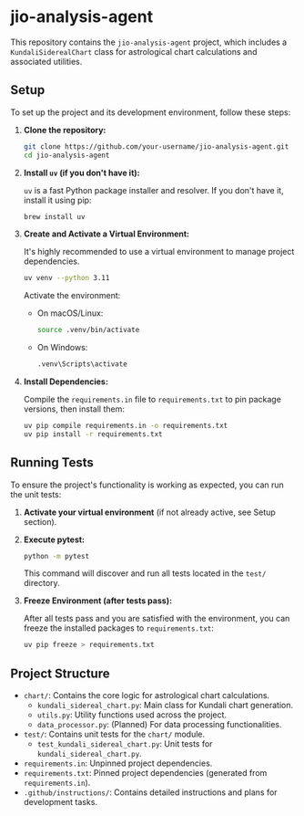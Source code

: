 # jio-analysis-agent

This repository contains the `jio-analysis-agent` project, which includes a `KundaliSiderealChart` class for astrological chart calculations and associated utilities.

## Setup

To set up the project and its development environment, follow these steps:

1.  **Clone the repository:**

    ```bash
    git clone https://github.com/your-username/jio-analysis-agent.git
    cd jio-analysis-agent
    ```

2.  **Install `uv` (if you don't have it):**

    `uv` is a fast Python package installer and resolver. If you don't have it, install it using pip:

    ```bash
    brew install uv
    ```

3.  **Create and Activate a Virtual Environment:**

    It's highly recommended to use a virtual environment to manage project dependencies.

    ```bash
    uv venv --python 3.11
    ```

    Activate the environment:

    *   On macOS/Linux:

        ```bash
        source .venv/bin/activate
        ```

    *   On Windows:

        ```bash
        .venv\Scripts\activate
        ```

4.  **Install Dependencies:**

    Compile the `requirements.in` file to `requirements.txt` to pin package versions, then install them:

    ```bash
    uv pip compile requirements.in -o requirements.txt
    uv pip install -r requirements.txt
    ```

## Running Tests

To ensure the project's functionality is working as expected, you can run the unit tests:

1.  **Activate your virtual environment** (if not already active, see Setup section).

2.  **Execute pytest:**

    ```bash
    python -m pytest
    ```

    This command will discover and run all tests located in the `test/` directory.

3.  **Freeze Environment (after tests pass):**

    After all tests pass and you are satisfied with the environment, you can freeze the installed packages to `requirements.txt`:

    ```bash
    uv pip freeze > requirements.txt
    ```

## Project Structure

*   `chart/`: Contains the core logic for astrological chart calculations.
    *   `kundali_sidereal_chart.py`: Main class for Kundali chart generation.
    *   `utils.py`: Utility functions used across the project.
    *   `data_processor.py`: (Planned) For data processing functionalities.
*   `test/`: Contains unit tests for the `chart/` module.
    *   `test_kundali_sidereal_chart.py`: Unit tests for `kundali_sidereal_chart.py`.
*   `requirements.in`: Unpinned project dependencies.
*   `requirements.txt`: Pinned project dependencies (generated from `requirements.in`).
*   `.github/instructions/`: Contains detailed instructions and plans for development tasks.